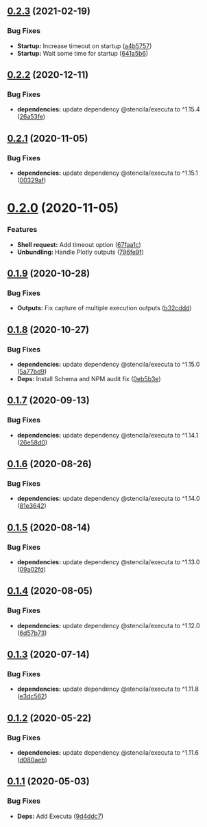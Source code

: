 ## [0.2.3](https://github.com/stencila/jupita/compare/v0.2.2...v0.2.3) (2021-02-19)


### Bug Fixes

* **Startup:** Increase timeout on startup ([a4b5757](https://github.com/stencila/jupita/commit/a4b57571eb73d64f7abb8e8d168ec3b8d8e86bc1))
* **Startup:** Wait some time for startup ([641a5b6](https://github.com/stencila/jupita/commit/641a5b6071f5398d6189d9c3c1a11bb8ff8d2824))

## [0.2.2](https://github.com/stencila/jupita/compare/v0.2.1...v0.2.2) (2020-12-11)


### Bug Fixes

* **dependencies:** update dependency @stencila/executa to ^1.15.4 ([26a53fe](https://github.com/stencila/jupita/commit/26a53febf4c84b49507ff7620fd46f6b4ecaf610))

## [0.2.1](https://github.com/stencila/jupita/compare/v0.2.0...v0.2.1) (2020-11-05)


### Bug Fixes

* **dependencies:** update dependency @stencila/executa to ^1.15.1 ([00329af](https://github.com/stencila/jupita/commit/00329afd202488d00d006ab20be84799d83100a2))

# [0.2.0](https://github.com/stencila/jupita/compare/v0.1.9...v0.2.0) (2020-11-05)


### Features

* **Shell request:** Add timeout option ([67faa1c](https://github.com/stencila/jupita/commit/67faa1cb5a982b162add391df36a9a5ce1a26937))
* **Unbundling:** Handle Plotly outputs ([796fe9f](https://github.com/stencila/jupita/commit/796fe9f0900b54800c679ce9e7f4a4cadc3df2ea))

## [0.1.9](https://github.com/stencila/jupita/compare/v0.1.8...v0.1.9) (2020-10-28)


### Bug Fixes

* **Outputs:** Fix capture of multiple execution outputs ([b32cddd](https://github.com/stencila/jupita/commit/b32cddd7e67837745ba783f6c30ff43268d9e1ce))

## [0.1.8](https://github.com/stencila/jupita/compare/v0.1.7...v0.1.8) (2020-10-27)


### Bug Fixes

* **dependencies:** update dependency @stencila/executa to ^1.15.0 ([5a77bd9](https://github.com/stencila/jupita/commit/5a77bd9c4e6cee40c1196315b9ef57126e862555))
* **Deps:** Install Schema and NPM audit fix ([0eb5b3e](https://github.com/stencila/jupita/commit/0eb5b3e0685bbd7dfff4431e1e929f07ecf1f6db))

## [0.1.7](https://github.com/stencila/jupita/compare/v0.1.6...v0.1.7) (2020-09-13)


### Bug Fixes

* **dependencies:** update dependency @stencila/executa to ^1.14.1 ([26e58d0](https://github.com/stencila/jupita/commit/26e58d09acd56d186f61c699c2840ba823c2949a))

## [0.1.6](https://github.com/stencila/jupita/compare/v0.1.5...v0.1.6) (2020-08-26)


### Bug Fixes

* **dependencies:** update dependency @stencila/executa to ^1.14.0 ([81e3642](https://github.com/stencila/jupita/commit/81e3642448c46a7750683cc5166142b2475097fa))

## [0.1.5](https://github.com/stencila/jupita/compare/v0.1.4...v0.1.5) (2020-08-14)


### Bug Fixes

* **dependencies:** update dependency @stencila/executa to ^1.13.0 ([09a02fd](https://github.com/stencila/jupita/commit/09a02fdbb411a9cdd2e68d9ebf6211d39ca060d1))

## [0.1.4](https://github.com/stencila/jupita/compare/v0.1.3...v0.1.4) (2020-08-05)


### Bug Fixes

* **dependencies:** update dependency @stencila/executa to ^1.12.0 ([6d57b73](https://github.com/stencila/jupita/commit/6d57b73eae94b94bd6ac30a1fdf3b22a87e8db2c))

## [0.1.3](https://github.com/stencila/jupita/compare/v0.1.2...v0.1.3) (2020-07-14)


### Bug Fixes

* **dependencies:** update dependency @stencila/executa to ^1.11.8 ([e3dc562](https://github.com/stencila/jupita/commit/e3dc562d56215fde9be7be1720d707cb53988ad6))

## [0.1.2](https://github.com/stencila/jupita/compare/v0.1.1...v0.1.2) (2020-05-22)


### Bug Fixes

* **dependencies:** update dependency @stencila/executa to ^1.11.6 ([d080aeb](https://github.com/stencila/jupita/commit/d080aebaa8fddc2c3c5d91622f595ba19560da3e))

## [0.1.1](https://github.com/stencila/jupita/compare/v0.1.0...v0.1.1) (2020-05-03)


### Bug Fixes

* **Deps:** Add Executa ([9d4ddc7](https://github.com/stencila/jupita/commit/9d4ddc735f3cf9fc7ab08e5d430a6ae2dbc327af))
